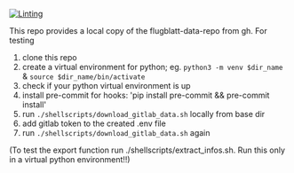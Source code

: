 [![Linting](https://github.com/Flugblatter/data/workflows/Lint/badge.svg)](https://github.com/Flugblatter/data/workflows/Lint/badge.svg)

This repo provides a local copy of the flugblatt-data-repo from gh.
For testing
1. clone this repo
2. create a virtual environment for python; eg. 
        `python3 -m venv $dir_name` & 
        `source $dir_name/bin/activate`
3. check if your python virtual environment is up
4. install pre-commit for hooks: 'pip install pre-commit && pre-commit install'
6. run `./shellscripts/download_gitlab_data.sh` locally from base dir
7. add gitlab token to the created .env file
8. run `./shellscripts/download_gitlab_data.sh` again

(To test the export function run ./shellscripts/extract_infos.sh. Run this only in a virtual python environment!!)

